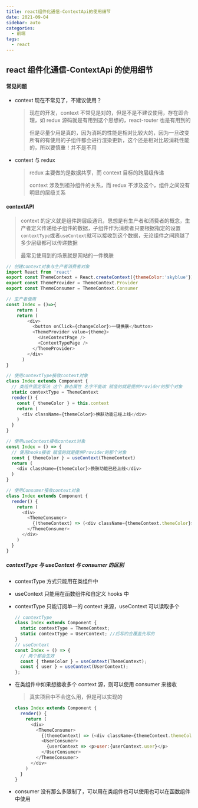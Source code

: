 ```yaml
---
title: react组件化通信-ContextApi的使用细节
date: 2021-09-04
sidebar: auto
categories:
  - 前端
tags:
  - react
---
```


## react 组件化通信-ContextApi 的使用细节

#### 常见问题

- context 现在不常见了，不建议使用？

  > 现在的开发，context 不常见是对的，但是不是不建议使用，存在即合理，如 redux 源码就是有用到这个思想的，react-router 也是有用到的
  >
  > 但是尽量少用是真的，因为消耗的性能是相对比较大的，因为一旦改变所有的有使用的子组件都会进行渲染更新，这个还是相对比较消耗性能的，所以要慎重！并不是不用

- context 与 redux

  > redux 主要做的是数据共享，而 context 目标的跨层级传递
  >
  > context 涉及到祖孙组件的关系，而 redux 不涉及这个，组件之间没有明显的层级关系

#### contextAPI

> context 的定义就是组件跨层级通讯，思想是有生产者和消费者的概念，生产者定义传递给子组件的数据，子组件作为消费者只要根据指定的设置`contextType`或者`useContext`就可以接收到这个数据，无论组件之间跨越了多少层级都可以传递数据
>
> 最常见使用到的场景就是网站的一件换肤

```js
// 创建context对象与生产者消费者对象
import React from 'react'
export const ThemeContext = React.createContext({themeColor:'skyblue'})
export const ThemeProvider = ThemeContext.Provider
export const ThemeConsumer = ThemeContext.Consumer

// 生产者使用
const Index = ()=>{
    return (
    return (
        <div>
          <button onClick={changeColor}>一键换肤</button>
          <ThemeProvider value={theme}>
            <UseContextPage />
            <ContextTypePage />
          </ThemeProvider>
        </div>
      )
}

// 使用contextType接收context对象
class Index extends Component {
  // 类组件固定写法 这个 静态属性 名字不能改 赋值的就是提供Provider的那个对象
  static contextType = ThemeContext
  render() {
    const { themeColor } = this.context
    return (
      <div className={themeColor}>换肤功能已经上线</div>
    )
  }
}

// 使用useContext接收context对象
const Index = () => {
  // 使用hooks接收 赋值的就是提供Provider的那个对象
  const { themeColor } = useContext(ThemeContext)
  return (
    <div className={themeColor}>换肤功能已经上线</div>
  )
}

// 使用Consumer接收context对象
class Index extends Component {
  render() {
    return (
      <div>
        <ThemeConsumer>
          {(themeContext) => (<div className={themeContext.themeColor}>换肤功能已经上线</div>)}
        </ThemeConsumer>
      </div>
    )
  }
}
```

##### contextType 与 useContext 与 consumer 的区别

- contextType 方式只能用在类组件中

- useContext 只能用在函数组件和自定义 hooks 中

- contextType 只能订阅单一的 context 来源，useContext 可以读取多个

  ```js
  // contextType
  class Index extends Component {
    static contextType = ThemeContext;
    static contextType = UserContext; //后写的会覆盖先写的
  }
  // useContext
  const Index = () => {
    // 两个都会生效
    const { themeColor } = useContext(ThemeContext);
    const { user } = useContext(UserContext);
  };
  ```

- 在类组件中如果想接收多个 context 源，则可以使用 consumer 来接收

  > 真实项目中不会这么用，但是可以实现的

  ```js
  class Index extends Component {
    render() {
      return (
        <div>
          <ThemeConsumer>
            {(themeContext) => (<div className={themeContext.themeColor}>换肤功能已经上线</div>)}
            <UserConsumer>
              {userContext => <p>user:{userContext.user}</p>
            </UserConsumer>
          </ThemeConsumer>
        </div>
      )
    }
  }
  ```

- consumer 没有那么多限制了，可以用在类组件也可以使用也可以在函数组件中使用
